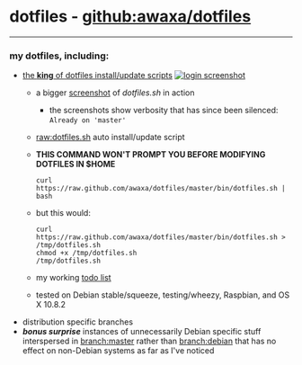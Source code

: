 # dotfiles - [github:awaxa/dotfiles](git://github.com/awaxa/dotfiles.git "git://github.com/awaxa/dotfiles.git")
---
### my dotfiles, including:
* [the **king** of dotfiles install/update scripts](https://github.com/awaxa/dotfiles/blob/master/bin/dotfiles.sh "https://github.com/awaxa/dotfiles/blob/master/bin/dotfiles.sh")
  [![login screenshot](https://raw.github.com/awaxa/dotfiles/master/login.png)](https://raw.github.com/awaxa/dotfiles/master/login.png)
  * a bigger [screenshot](https://raw.github.com/awaxa/dotfiles/master/screenshot.png "https://raw.github.com/awaxa/dotfiles/master/screenshot.png") of *dotfiles.sh* in action
    * the screenshots show verbosity that has since been silenced: `Already on 'master'`
  * [raw:dotfiles.sh](https://raw.github.com/awaxa/dotfiles/master/bin/dotfiles.sh "https://raw.github.com/awaxa/dotfiles/master/bin/dotfiles.sh") auto install/update script
  * **THIS COMMAND WON'T PROMPT YOU BEFORE MODIFYING DOTFILES IN $HOME**
  
    ```shell
    curl https://raw.github.com/awaxa/dotfiles/master/bin/dotfiles.sh | bash
    ```
  
  * but this would:
  
    ```shell
    curl https://raw.github.com/awaxa/dotfiles/master/bin/dotfiles.sh > /tmp/dotfiles.sh
    chmod +x /tmp/dotfiles.sh
    /tmp/dotfiles.sh
    ```

  * my working [todo list](https://github.com/awaxa/dotfiles/blob/master/TODO.md "https://github.com/awaxa/dotfiles/blob/master/TODO.md")    
  * tested on Debian stable/squeeze, testing/wheezy, Raspbian, and OS X 10.8.2
* distribution specific branches
* ***bonus surprise*** instances of unnecessarily Debian specific stuff interspersed in [branch:master](https://github.com/awaxa/dotfiles/tree/master "github:awaxa/dotfiles/tree/master") rather than [branch:debian](https://github.com/awaxa/dotfiles/tree/debian "github:awaxa/dotfiles/tree/debian") that has no effect on non-Debian systems as far as I've noticed
